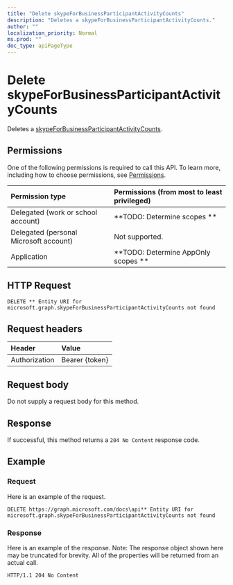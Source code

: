 ```yaml
---
title: "Delete skypeForBusinessParticipantActivityCounts"
description: "Deletes a skypeForBusinessParticipantActivityCounts."
author: ""
localization_priority: Normal
ms.prod: ""
doc_type: apiPageType
---
```


# Delete skypeForBusinessParticipantActivityCounts

Deletes a [skypeForBusinessParticipantActivityCounts](../resources/skypeforbusinessparticipantactivitycounts.md).

## Permissions
One of the following permissions is required to call this API. To learn more, including how to choose permissions, see [Permissions](/concepts/permissions-reference.md).

|Permission type|Permissions (from most to least privileged)|
|:---|:---|
|Delegated (work or school account)|**TODO: Determine scopes **|
|Delegated (personal Microsoft account)|Not supported.|
|Application|**TODO: Determine AppOnly scopes **|

## HTTP Request
<!-- {
  "blockType": "ignored"
}
-->
``` http
DELETE ** Entity URI for microsoft.graph.skypeForBusinessParticipantActivityCounts not found
```

## Request headers
|Header|Value|
|:---|:---|
|Authorization|Bearer {token}|

## Request body
Do not supply a request body for this method.

## Response
If successful, this method returns a `204 No Content` response code.

## Example

### Request
Here is an example of the request.
<!-- {
  "blockType": "request",
  "name": "delete_skypeforbusinessparticipantactivitycounts"
}
-->
``` http
DELETE https://graph.microsoft.com/docs\api** Entity URI for microsoft.graph.skypeForBusinessParticipantActivityCounts not found
```

### Response
Here is an example of the response. Note: The response object shown here may be truncated for brevity. All of the properties will be returned from an actual call.
<!-- {
  "blockType": "response",
  "truncated": true
}
-->
``` http
HTTP/1.1 204 No Content
```

